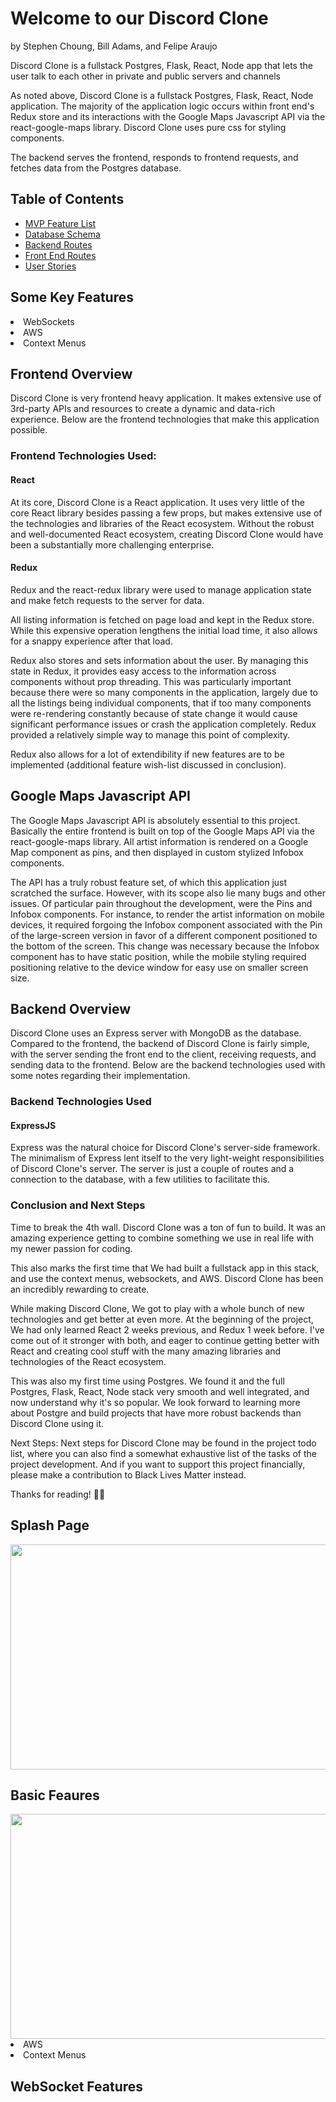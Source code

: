 # Welcome to our Discord Clone
by Stephen Choung, Bill Adams, and Felipe Araujo

Discord Clone is a fullstack Postgres, Flask, React, Node app that lets the user talk to each other in private and public servers and channels

As noted above, Discord Clone is a fullstack Postgres, Flask, React, Node application. The majority of the application logic occurs within front end's Redux store and its interactions with the Google Maps Javascript API via the react-google-maps library. Discord Clone uses pure css for styling components.

The backend serves the frontend, responds to frontend requests, and fetches data from the Postgres database.

## Table of Contents
* [MVP Feature List](https://github.com/f-q-a/discord-clone/wiki/Feature-List)
* [Database Schema](https://github.com/f-q-a/discord-clone/wiki/Database-Schema)
* [Backend Routes](https://github.com/f-q-a/discord-clone/wiki/Backend-Routes)
* [Front End Routes](https://github.com/f-q-a/discord-clone/wiki/Frontend-Routes)
* [User Stories](https://github.com/f-q-a/discord-clone/wiki/User-Stories)

## Some Key Features
<li>WebSockets</li>
<li>AWS</li>
<li>Context Menus</li>

## Frontend Overview
Discord Clone is very frontend heavy application. It makes extensive use of 3rd-party APIs and resources to create a dynamic and data-rich experience. Below are the frontend technologies that make this application possible.

### Frontend Technologies Used:
#### React
At its core, Discord Clone is a React application. It uses very little of the core React library besides passing a few props, but makes extensive use of the technologies and libraries of the React ecosystem. Without the robust and well-documented React ecosystem, creating Discord Clone would have been a substantially more challenging enterprise.

#### Redux
Redux and the react-redux library were used to manage application state and make fetch requests to the server for data.

All listing information is fetched on page load and kept in the Redux store. While this expensive operation lengthens the initial load time, it also allows for a snappy experience after that load.

Redux also stores and sets information about the user. By managing this state in Redux, it provides easy access to the information across components without prop threading. This was particularly important because there were so many components in the application, largely due to all the listings being individual components, that if too many components were re-rendering constantly because of state change it would cause significant performance issues or crash the application completely. Redux provided a relatively simple way to manage this point of complexity.

Redux also allows for a lot of extendibility if new features are to be implemented (additional feature wish-list discussed in conclusion).

## Google Maps Javascript API
The Google Maps Javascript API is absolutely essential to this project. Basically the entire frontend is built on top of the Google Maps API via the react-google-maps library. All artist information is rendered on a Google Map component as pins, and then displayed in custom stylized Infobox components.

The API has a truly robust feature set, of which this application just scratched the surface. However, with its scope also lie many bugs and other issues. Of particular pain throughout the development, were the Pins and Infobox components. For instance, to render the artist information on mobile devices, it required forgoing the Infobox component associated with the Pin of the large-screen version in favor of a different component positioned to the bottom of the screen. This change was necessary because the Infobox component has to have static position, while the mobile styling required positioning relative to the device window for easy use on smaller screen size.

## Backend Overview
Discord Clone uses an Express server with MongoDB as the database. Compared to the frontend, the backend of Discord Clone is fairly simple, with the server sending the front end to the client, receiving requests, and sending data to the frontend. Below are the backend technologies used with some notes regarding their implementation.

### Backend Technologies Used
#### ExpressJS
Express was the natural choice for Discord Clone's server-side framework. The minimalism of Express lent itself to the very light-weight responsibilities of Discord Clone's server. The server is just a couple of routes and a connection to the database, with a few utilities to facilitate this.

### Conclusion and Next Steps
Time to break the 4th wall. Discord Clone was a ton of fun to build.  It was an amazing experience getting to combine something we use in real life with my newer passion for coding.

This also marks the first time that We had built a fullstack app in this stack, and use the context menus, websockets, and AWS. Discord Clone has been an incredibly rewarding to create.

While making Discord Clone, We got to play with a whole bunch of new technologies and get better at even more. At the beginning of the project, We had only learned React 2 weeks previous, and Redux 1 week before. I've come out of it stronger with both, and eager to continue getting better with React and creating cool stuff with the many amazing libraries and technologies of the React ecosystem.

This was also my first time using Postgres. We found it and the full Postgres, Flask, React, Node stack very smooth and well integrated, and now understand why it's so popular. We look forward to learning more about Postgre and build projects that have more robust backends than Discord Clone using it.

Next Steps: Next steps for Discord Clone may be found in the project todo list, where you can also find a somewhat exhaustive list of the tasks of the project development. And if you want to support this project financially, please make a contribution to Black Lives Matter instead.

Thanks for reading! ✌🏽

## Splash Page
<img src="./react-app/src/images/DiscordIntroGif.gif" width=640px height=360px>

## Basic Feaures
<img src="./react-app/src/images/DiscordAWSContextGIF.gif" width=640px height=360px>
<li>AWS</li>
<li>Context Menus</li>

## WebSocket Features
<!-- <img src="./react-app/src/components/images/YGOGachaCardFlipGIF.gif" width=640px height=360px>
<li>WebSockets</li> -->
